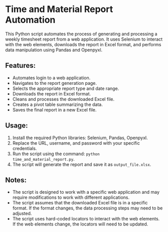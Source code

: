 # Time and Material Report Automation

This Python script automates the process of generating and processing a weekly timesheet report from a web application. It uses Selenium to interact with the web elements, downloads the report in Excel format, and performs data manipulation using Pandas and Openpyxl.

## Features:

- Automates login to a web application.
- Navigates to the report generation page.
- Selects the appropriate report type and date range.
- Downloads the report in Excel format.
- Cleans and processes the downloaded Excel file.
- Creates a pivot table summarizing the data.
- Saves the final report in a new Excel file.

## Usage:

1. Install the required Python libraries: Selenium, Pandas, Openpyxl.
2. Replace the URL, username, and password with your specific credentials.
3. Run the script using the command: `python time_and_material_report.py`.
4. The script will generate the report and save it as `output_file.xlsx`.

## Notes:

- The script is designed to work with a specific web application and may require modifications to work with different applications.
- The script assumes that the downloaded Excel file is in a specific format. If the format changes, the data processing steps may need to be adjusted.
- The script uses hard-coded locators to interact with the web elements. If the web elements change, the locators will need to be updated.
